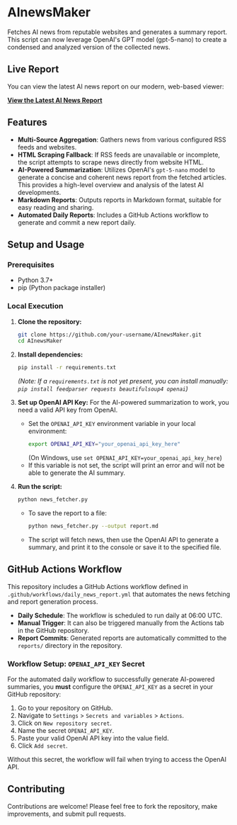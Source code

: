 # AInewsMaker

Fetches AI news from reputable websites and generates a summary report. This script can now leverage OpenAI's GPT model (gpt-5-nano) to create a condensed and analyzed version of the collected news.

## Live Report

You can view the latest AI news report on our modern, web-based viewer:

**[View the Latest AI News Report](index.html)**

## Features

*   **Multi-Source Aggregation**: Gathers news from various configured RSS feeds and websites.
*   **HTML Scraping Fallback**: If RSS feeds are unavailable or incomplete, the script attempts to scrape news directly from website HTML.
*   **AI-Powered Summarization**: Utilizes OpenAI's `gpt-5-nano` model to generate a concise and coherent news report from the fetched articles. This provides a high-level overview and analysis of the latest AI developments.
*   **Markdown Reports**: Outputs reports in Markdown format, suitable for easy reading and sharing.
*   **Automated Daily Reports**: Includes a GitHub Actions workflow to generate and commit a new report daily.

## Setup and Usage

### Prerequisites

*   Python 3.7+
*   pip (Python package installer)

### Local Execution

1.  **Clone the repository:**
    ```bash
    git clone https://github.com/your-username/AInewsMaker.git
    cd AInewsMaker
    ```

2.  **Install dependencies:**
    ```bash
    pip install -r requirements.txt 
    ```
    *(Note: If a `requirements.txt` is not yet present, you can install manually: `pip install feedparser requests beautifulsoup4 openai`)*

3.  **Set up OpenAI API Key:**
    For the AI-powered summarization to work, you need a valid API key from OpenAI.
    *   Set the `OPENAI_API_KEY` environment variable in your local environment:
        ```bash
        export OPENAI_API_KEY="your_openai_api_key_here"
        ```
        (On Windows, use `set OPENAI_API_KEY=your_openai_api_key_here`)
    *   If this variable is not set, the script will print an error and will not be able to generate the AI summary.

4.  **Run the script:**
    ```bash
    python news_fetcher.py
    ```
    *   To save the report to a file:
        ```bash
        python news_fetcher.py --output report.md
        ```
    *   The script will fetch news, then use the OpenAI API to generate a summary, and print it to the console or save it to the specified file.

## GitHub Actions Workflow

This repository includes a GitHub Actions workflow defined in `.github/workflows/daily_news_report.yml` that automates the news fetching and report generation process.

*   **Daily Schedule**: The workflow is scheduled to run daily at 06:00 UTC.
*   **Manual Trigger**: It can also be triggered manually from the Actions tab in the GitHub repository.
*   **Report Commits**: Generated reports are automatically committed to the `reports/` directory in the repository.

### Workflow Setup: `OPENAI_API_KEY` Secret

For the automated daily workflow to successfully generate AI-powered summaries, you **must** configure the `OPENAI_API_KEY` as a secret in your GitHub repository:

1.  Go to your repository on GitHub.
2.  Navigate to `Settings` > `Secrets and variables` > `Actions`.
3.  Click on `New repository secret`.
4.  Name the secret `OPENAI_API_KEY`.
5.  Paste your valid OpenAI API key into the value field.
6.  Click `Add secret`.

Without this secret, the workflow will fail when trying to access the OpenAI API.

## Contributing

Contributions are welcome! Please feel free to fork the repository, make improvements, and submit pull requests.
